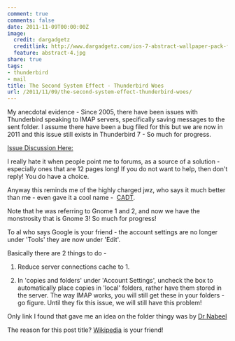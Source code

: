 ```yaml
---
comment: true
comments: false
date: 2011-11-09T00:00:00Z
image:
  credit: dargadgetz
  creditlink: http://www.dargadgetz.com/ios-7-abstract-wallpaper-pack-for-iphone-5-and-ipod-touch-retina/
  feature: abstract-4.jpg
share: true
tags:
- thunderbird
- mail
title: The Second System Effect - Thunderbird Woes
url: /2011/11/09/the-second-system-effect-thunderbird-woes/
---
```


My anecdotal evidence - Since 2005, there have been issues with Thunderbird speaking to IMAP servers, specifically saving messages to the sent folder. I assume there have been a bug filed for this but we are now in 2011 and this issue still exists in Thunderbird 7 - So much for progress.

<a title="Thunderbird Issue" href="http://forums.mozillazine.org/viewtopic.php?t=218625&amp;start=0." target="_blank">Issue Discussion Here:</a>

I really hate it when people point me to forums, as a source of a solution - especially ones that are 12 pages long! If you do not want to help, then don't reply! You do have a choice.

Anyway this reminds me of the highly charged jwz, who says it much better than me - even gave it a cool name -  <a title="CADT" href="http://www.jwz.org/doc/cadt.html">CADT</a>.

Note that he was referring to Gnome 1 and 2, and now we have the monstrosity that is Gnome 3! So much for progress!

To al who says Google is your friend - the account settings are no longer under 'Tools'
they are now under 'Edit'.

Basically there are 2 things to do -

1. Reduce server connections cache to 1.


2. In 'copies and folders' under 'Account Settings', uncheck the box to automatically place copies in 'local' folders, rather have them stored in the server. The way IMAP works, you will still get these in your folders - go figure. Until they fix this issue, we will still have this problem!


Only link I found that gave me an idea on the folder thingy was by <a title="Dr Nabeel" href="http://nabtron.com/thunderbird-stuck-on-copying-message-to-sent-folder-solved-on-mac-osx/2909/" target="_blank">Dr Nabeel</a>

The reason for this post title? <a title="second system effect" href="The second-system effect refers to the tendency of small, elegant, and successful systems to have elephantine, feature-laden monstrosities as their successors. ">Wikipedia</a> is your friend!
